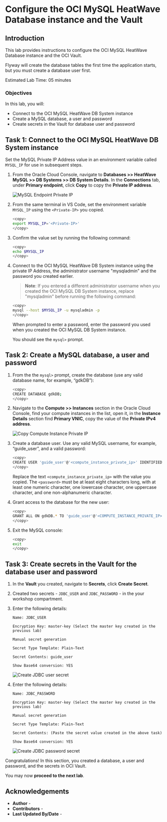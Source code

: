 # Configure the OCI MySQL HeatWave Database instance and the Vault

## Introduction

This lab provides instructions to configure the OCI MySQL HeatWave Database instance and the OCI Vault.

Flyway will create the database tables the first time the application starts, but you must create a database user first.

Estimated Lab Time: 05 minutes

### Objectives

In this lab, you will:

* Connect to the OCI MySQL HeatWave DB System instance
* Create a MySQL database, a user and password
* Create secrets in the Vault for database user and password

## Task 1: Connect to the OCI MySQL HeatWave DB System instance

Set the MySQL Private IP Address value in an environment variable called `MYSQL_IP` for use in subsequent steps.

1. From the Oracle Cloud Console, navigate to **Databases >> HeatWave MySQL >> DB Systems >> DB System Details**. In the **Connections** tab, under **Primary endpoint**, click **Copy** to copy the **Private IP address**.

   ![MySQL Endpoint Private IP](./images/mysql-endpoint-private-ip.png#input)

2. From the same terminal in VS Code, set the environment variable `MYSQL_IP` using the `<Private-IP>` you copied.

	```bash
	<copy>
	export MYSQL_IP='<Private-IP>'
	</copy>
	```

3. Confirm the value set by running the following command:

	```bash
	<copy>
	echo $MYSQL_IP
	</copy>
	```

4. Connect to the OCI MySQL HeatWave DB System instance using the private IP Address, the administrator username "mysqladmin" and the password you created earlier.

	>**Note**: If you entered a different administrator username when you created the OCI MySQL DB System instance, replace "mysqladmin" before running the following command:

	```bash
	<copy>
	mysql --host $MYSQL_IP -u mysqladmin -p
	</copy>
	```
	
	When prompted to enter a password, enter the password you used when you created the OCI MySQL DB System instance.
	
	You should see the `mysql>` prompt.

## Task 2: Create a MySQL database, a user and password

1. From the the `mysql>` prompt, create the database (use any valid database name, for example, “gdkDB”):

	```bash
	<copy>
	CREATE DATABASE gdkDB;
	</copy>
	```

2. Navigate to the **Compute >> Instances** section in the Oracle Cloud Console, find your compute instances in the list, open it, in the **Instance Details** section find **Primary VNIC**, copy the value of the **Private IPv4 address**.

   ![Copy Compute Instance Private IP](./images/compute-instance-private-ip.png)

3. Create a database user. Use any valid MySQL username, for example, “guide_user”, and a valid password:

	```bash
	<copy>
	CREATE USER 'guide_user'@'<compute_instance_private_ip>' IDENTIFIED BY '<password>';
	</copy>
	```

	Replace the text `<compute_instance_private_ip>` with the value you copied.
	The `<password>` must be at least eight characters long, with at least one numeric character, one lowercase character, one uppercase character, and one non-alphanumeric character.

4. Grant access to the database for the new user:

	```bash
	<copy>
	GRANT ALL ON gdkDB.* TO 'guide_user'@'<COMPUTE_INSTANCE_PRIVATE_IP>';
	</copy>
	```

5. Exit the MySQL console:

	```bash
	<copy>
	exit
	</copy>
	```

## Task 3: Create secrets in the Vault for the database user and password

1. In the **Vault** you created, navigate to **Secrets**, click **Create Secret**.

2. Created two secrets - `JDBC_USER` and `JDBC_PASSWORD` - in the your workshop compartment.

3. Enter the following details:

      ```
      Name: JDBC_USER

      Encryption Key: master-key (Select the master key created in the previous lab)

      Manual secret generation

      Secret Type Template: Plain-Text

      Secret Contents: guide_user

      Show Base64 conversion: YES
      ```

      ![Create JDBC user secret](./images/create-jdbs-user-secret.png)

4. Enter the following details:

      ```
      Name: JDBC_PASSWORD

      Encryption Key: master-key (Select the master key created in the previous lab)

      Manual secret generation

      Secret Type Template: Plain-Text

      Secret Contents: (Paste the secret value created in the above task)

      Show Base64 conversion: YES
      ```

      ![Create JDBC password secret](./images/create-jdbs-password-secret.png)

Congratulations! In this section, you created a database, a user and password, and the secrets in OCI Vault.

You may now **proceed to the next lab**.

## Acknowledgements

* **Author** - [](var:author)
* **Contributors** - [](var:contributors)
* **Last Updated By/Date** - [](var:last_updated)

